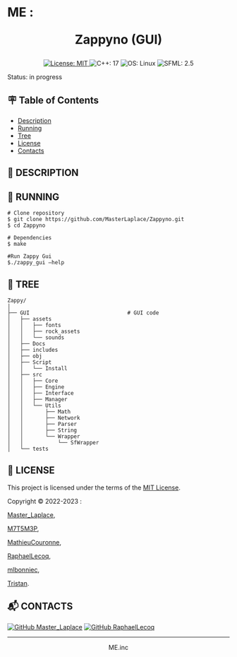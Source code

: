 # ME : <p align="center">Zappyno (GUI)</p>

<p align="center">
    <a href="https://github.com/MasterLaplace/Zappyno/blob/main/LICENSE">
        <img src="https://img.shields.io/badge/License-MIT-brightgreen.svg?style=for-the-badge" alt="License: MIT">
    </a><a>
        <img src="https://img.shields.io/badge/C++-17-blue?style=for-the-badge" alt="C++: 17">
    </a><a>
        <img src="https://img.shields.io/badge/OS-Linux-blue?style=for-the-badge" alt="OS: Linux">
    </a><a>
        <img src="https://img.shields.io/badge/SFML-2.5-blue?style=for-the-badge" alt="SFML: 2.5">
    </a>
</p>

Status: in progress


## :placard: Table of Contents
- [Description](#description)
- [Running](#running)
- [Tree](#tree)
- [License](#license)
- [Contacts](#contacts)


<div id='description'/>

## :pencil: **DESCRIPTION**



<div id='running'/>

## :truck: **RUNNING**

```shell
# Clone repository
$ git clone https://github.com/MasterLaplace/Zappyno.git
$ cd Zappyno

# Dependencies
$ make

#Run Zappy Gui
$./zappy_gui –help
```


<div id='tree'>

## :evergreen_tree: **TREE**

```shell
Zappy/
│
├── GUI                               # GUI code
│   ├── assets
│   │   ├── fonts
│   │   ├── rock_assets
│   │   └── sounds
│   ├── Docs
│   ├── includes
│   ├── obj
│   ├── Script
│   │   └── Install
│   ├── src
│   │   ├── Core
│   │   ├── Engine
│   │   ├── Interface
│   │   ├── Manager
│   │   └── Utils
│   │       ├── Math
│   │       ├── Network
│   │       ├── Parser
│   │       ├── String
│   │       └── Wrapper
│   │           └── SfWrapper
│   └── tests
```

<div id='license'/>

## :scroll: **LICENSE**

This project is licensed under the terms of the [MIT License](./LICENSE).

Copyright © 2022-2023 :

[Master_Laplace](https://github.com/MasterLaplace),

[M7T5M3P](https://github.com/M7T5M3P),

[MathieuCouronne](https://github.com/MathieuCouronne),

[RaphaelLecoq](https://github.com/RaphaelLecoq),

[mlbonniec](https://github.com/mlbonniec),

[Tristan](https://github.com/Tristan).

<div id='contacts'/>

## :mailbox_with_mail: **CONTACTS**

[![GitHub Master_Laplace](https://img.shields.io/github/followers/MasterLaplace?label=MasterLaplace&style=social)](https://github.com/MasterLaplace)
[![GitHub RaphaelLecoq](https://img.shields.io/github/followers/RaphaelLecoq?label=RaphaelLecoq&style=social)](https://github.com/RaphaelLecoq)

---
<p align="center">ME.inc</p>
